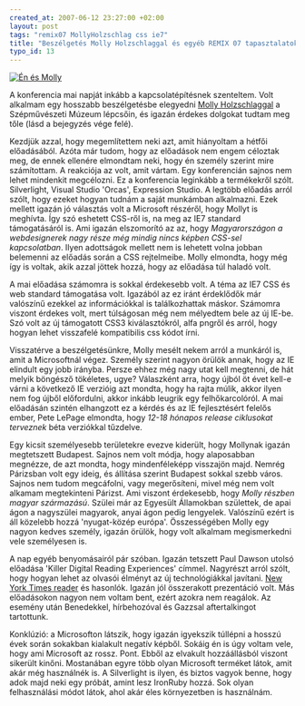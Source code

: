 ```yaml
--- 
created_at: 2007-06-12 23:27:00 +02:00
layout: post
tags: "remix07 MollyHolzschlag css ie7"
title: "Beszélgetés Molly Holzschlaggal és egyéb REMIX 07 tapasztalatok"
typo_id: 13
---
```

<a class="sideimage" href="http://farm2.static.flickr.com/1154/930474407_4c4ac2ff6c_b_d.jpg"><img src="http://farm2.static.flickr.com/1154/930474407_4c4ac2ff6c_m.jpg" alt="Én és Molly" /></a>

A konferencia mai napját inkább a kapcsolatépítésnek szenteltem. Volt alkalmam egy hosszabb beszélgetésbe elegyedni [Molly Holzschlaggal](http://www.molly.com/about.php) a Szépművészeti Múzeum lépcsőin, és igazán érdekes dolgokat tudtam meg tőle (lásd a bejegyzés vége felé).

Kezdjük azzal, hogy megemlítettem neki azt, amit hiányoltam a hétfői előadásából. Azóta már tudom, hogy az előadások nem engem céloztak meg, de ennek ellenére elmondtam neki, hogy én személy szerint mire számítottam. A reakciója az volt, amit vártam. Egy konferencián sajnos nem lehet mindenkit megcélozni. Ez a konferencia leginkább a termékekről szólt. Silverlight, Visual Studio 'Orcas', Expression Studio. A legtöbb előadás arról szólt, hogy ezeket hogyan tudnám a saját munkámban alkalmazni. Ezek mellett igazán jó választás volt a Microsoft részéről, hogy Mollyt is meghívta. Így szó eshetett CSS-ről is, na meg az IE7 standard támogatásáról is. Ami igazán elszomorító az az, hogy *Magyarországon a webdesignerek nagy része még mindig nincs képben CSS-sel kapcsolatban*. Ilyen adottságok mellett nem is lehetett volna jobban belemenni az előadás során a CSS rejtelmeibe. Molly elmondta, hogy még így is voltak, akik azzal jöttek hozzá, hogy az előadása túl haladó volt.

A mai előadása számomra is sokkal érdekesebb volt. A téma az IE7 CSS és web standard támogatása volt. Igazából az ez iránt érdeklődők már valószínű ezekkel az információkkal is találkozhattak máskor. Számomra viszont érdekes volt, mert túlságosan még nem mélyedtem bele az új IE-be. Szó volt az új támogatott CSS3 kiválasztókról, alfa pngről és arról, hogy hogyan lehet visszafelé kompatibilis css kódot írni.

Visszatérve a beszélgetésünkre, Molly mesélt nekem arról a munkáról is, amit a Microsoftnál végez. Személy szerint nagyon örülök annak, hogy az IE elindult egy jobb irányba. Persze ehhez még nagy utat kell megtenni, de hát melyik böngésző tökéletes, ugye? Válaszként arra, hogy újból öt évet kell-e várni a következő IE verzióig azt mondta, hogy ha rajta múlik, akkor ilyen nem fog újből előfordulni, akkor inkább leugrik egy felhőkarcolóról. A mai előadásán szintén elhangzott ez a kérdés és az IE fejlesztésért felelős ember, Pete LePage elmondta, hogy *12-18 hónapos release ciklusokat terveznek* béta verziókkal tűzdelve.

Egy kicsit személyesebb területekre evezve kiderült, hogy Mollynak igazán megtetszett Budapest. Sajnos nem volt módja, hogy alaposabban megnézze, de azt mondta, hogy mindenféleképp visszajön majd. Nemrég Párizsban volt egy ideig, és állítása szerint Budapest sokkal szebb város. Sajnos nem tudom megcáfolni, vagy megerősíteni, mivel még nem volt alkamam megtekinteni Párizst. Ami viszont érdekesebb, hogy *Molly részben magyar származású*. Szülei már az Egyesült Államokban születtek, de apai ágon a nagyszülei magyarok, anyai ágon pedig lengyelek. Valószínű ezért is áll közelebb hozzá 'nyugat-közép európa'. Összességében Molly egy nagyon kedves személy, igazán örülök, hogy volt alkalmam megismerkedni vele személyesen is.

A nap egyéb benyomásairól pár szóban. Igazán tetszett Paul Dawson utolsó előadása 'Killer Digital Reading Experiences' címmel. Nagyrészt arról szólt, hogy hogyan lehet az olvasói élményt az új technológiákkal javítani. [New York Times reader](http://firstlook.nytimes.com/index.php?cat=4#) és hasonlók. Igazán jól összerakott prezentáció volt. Más előadásokon nagyon nem voltam bent, ezért azokra nem reagálok. Az esemény után Benedekkel, hírbehozóval és Gazzsal aftertalkingot tartottunk.

Konklúzió: a Microsofton látszik, hogy igazán igyekszik túllépni a hosszú évek során sokakban kialakult negatív képből. Sokáig én is úgy voltam vele, hogy ami Microsoft az rossz. Pont. Ebből az elvakult hozzáállásból viszont sikerült kinőni. Mostanában egyre több olyan Microsoft terméket látok, amit akár még használnék is. A Silverlight is ilyen, és biztos vagyok benne, hogy adok majd neki egy próbát, amint lesz IronRuby hozzá. Sok olyan felhasználási módot látok, ahol akár éles környezetben is használnám.
